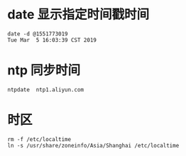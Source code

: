 # date 显示指定时间戳时间

```
date -d @1551773019
Tue Mar  5 16:03:39 CST 2019
```

# ntp 同步时间
```
ntpdate  ntp1.aliyun.com
```

# 时区
```
rm -f /etc/localtime
ln -s /usr/share/zoneinfo/Asia/Shanghai /etc/localtime
```
